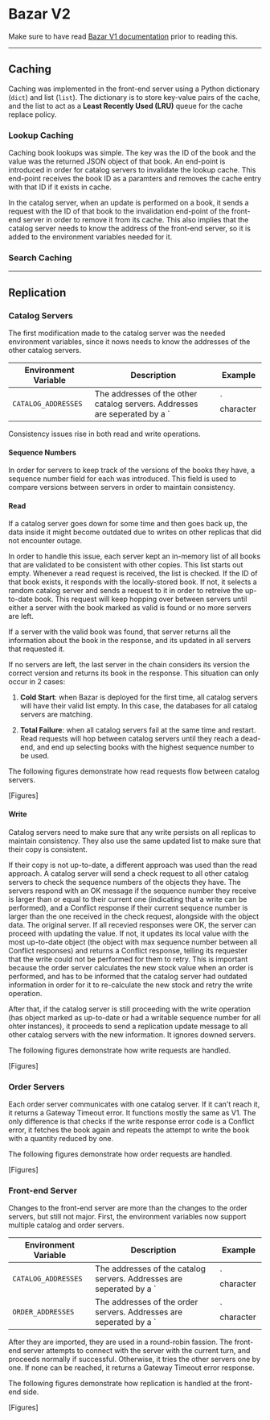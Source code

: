 # Bazar V2

Make sure to have read [Bazar V1 documentation](https://github.com/omarhurani/Bazar/blob/V1/README.md) prior to reading this.

---

## Caching

Caching was implemented in the front-end server using a Python dictionary (`dict`) and list (`list`). The dictionary is to store key-value pairs of the cache, and the list to act as a **Least Recently Used (LRU)** queue for the cache replace policy.

### Lookup Caching

Caching book lookups was simple. The key was the ID of the book and the value was the returned JSON object of that book. An end-point is introduced in order for catalog servers to invalidate the lookup cache. This end-point receives the book ID as a paramters and removes the cache entry with that ID if it exists in cache.

In the catalog server, when an update is performed on a book, it sends a request with the ID of that book to the invalidation end-point of the front-end server in order to remove it from its cache. This also implies that the catalog server needs to know the address of the front-end server, so it is added to the environment variables needed for it.

### Search Caching



---

## Replication

### Catalog Servers

The first modification made to the catalog server was the needed environment variables, since it nows needs to know the addresses of the other catalog servers.

Environment Variable | Description | Example
-------------------- | ----------- | -------
`CATALOG_ADDRESSES` | The addresses of the other catalog servers. Addresses are seperated by a `|` character | `http://catalog2.bazar.com| http://catalog2.bazar.com`


Consistency issues rise in both read and write operations.

#### **Sequence Numbers**

In order for servers to keep track of the versions of the books they have, a sequence number field for each was introduced. This field is used to compare versions between servers in order to maintain consistency.

#### **Read**

If a catalog server goes down for some time and then goes back up, the data inside it might become outdated due to writes on other replicas that did not encounter outage.

In order to handle this issue, each server kept an in-memory list of all books that are validated to be consistent with other copies. This list starts out empty. Whenever a read request is received, the list is checked. If the ID of that book exists, it responds with the locally-stored book. If not, it selects a random catalog server and sends a request to it in order to retreive the up-to-date book. This request will keep hopping over between servers until either a server with the book marked as valid is found or no more servers are left.

If a server with the valid book was found, that server returns all the information about the book in the response, and its updated in all servers that requested it.

If no servers are left, the last server in the chain considers its version the correct version and returns its book in the response. This situation can only occur in 2 cases:

1. **Cold Start**: when Bazar is deployed for the first time, all catalog servers will have their valid list empty. In this case, the databases for all catalog servers are matching.

2. **Total Failure**: when all catalog servers fail at the same time and restart. Read requests will hop between catalog servers until they reach a dead-end, and end up selecting books with the highest sequence number to be used.

The following figures demonstrate how read requests flow between catalog servers.

[Figures]

#### **Write**

Catalog servers need to make sure that any write persists on all replicas to maintain consistency. They also use the same updated list to make sure that their copy is consistent.

If their copy is not up-to-date, a different approach was used than the read approach. A catalog server will send a check request to all other catalog servers to check the sequence numbers of the objects they have. The servers respond with an OK message if the sequence number they receive is larger than or equal to their current one (indicating that a write can be performed), and a Conflict response if their current sequence number is larger than the one received in the check request, alongside with the object data. The original server. If all recevied responses were OK, the server can proceed with updating the value. If not, it updates its local value with the most up-to-date object (the object with max sequence number between all Conflict responses) and returns a Conflict response, telling its requester that the write could not be performed for them to retry. This is important because the order server calculates the new stock value when an order is performed, and has to be informed that the catalog server had outdated information in order for it to re-calculate the new stock and retry the write operation.

After that, if the catalog server is still proceeding with the write operation (has object marked as up-to-date or had a writable sequence number for all ohter instances), it proceeds to send a replication update message to all other catalog servers with the new information. It ignores downed servers.

The following figures demonstrate how write requests are handled.

[Figures]

### Order Servers

Each order server communicates with one catalog server. If it can't reach it, it returns a Gateway Timeout error. It functions mostly the same as V1. The only difference is that checks if the write response error code is a Conflict error, it fetches the book again and repeats the attempt to write the book with a quantity reduced by one.

The following figures demonstrate how order requests are handled.

[Figures]

### Front-end Server

Changes to the front-end server are more than the changes to the order servers, but still not major. First, the environment variables now support multiple catalog and order servers.

Environment Variable | Description | Example
-------------------- | ----------- | -------
`CATALOG_ADDRESSES` | The addresses of the catalog servers. Addresses are seperated by a `|` character | `http://catalog1.bazar.com| http://catalog2.bazar.com| http://catalog3.bazar.com`
`ORDER_ADDRESSES` | The addresses of the order servers. Addresses are seperated by a `|` character | `http://order1.bazar.com| http://order2.bazar.com| http://order3.bazar.com`

After they are imported, they are used in a round-robin fassion. The front-end server attempts to connect with the server with the current turn, and proceeds normally if successful. Otherwise, it tries the other servers one by one. If none can be reached, it returns a Gateway Timeout error response.

The following figures demonstrate how replication is handled at the front-end side.

[Figures]